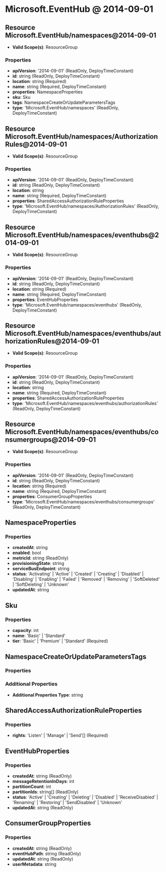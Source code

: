 # Microsoft.EventHub @ 2014-09-01

## Resource Microsoft.EventHub/namespaces@2014-09-01
* **Valid Scope(s)**: ResourceGroup
### Properties
* **apiVersion**: '2014-09-01' (ReadOnly, DeployTimeConstant)
* **id**: string (ReadOnly, DeployTimeConstant)
* **location**: string (Required)
* **name**: string (Required, DeployTimeConstant)
* **properties**: NamespaceProperties
* **sku**: Sku
* **tags**: NamespaceCreateOrUpdateParametersTags
* **type**: 'Microsoft.EventHub/namespaces' (ReadOnly, DeployTimeConstant)

## Resource Microsoft.EventHub/namespaces/AuthorizationRules@2014-09-01
* **Valid Scope(s)**: ResourceGroup
### Properties
* **apiVersion**: '2014-09-01' (ReadOnly, DeployTimeConstant)
* **id**: string (ReadOnly, DeployTimeConstant)
* **location**: string
* **name**: string (Required, DeployTimeConstant)
* **properties**: SharedAccessAuthorizationRuleProperties
* **type**: 'Microsoft.EventHub/namespaces/AuthorizationRules' (ReadOnly, DeployTimeConstant)

## Resource Microsoft.EventHub/namespaces/eventhubs@2014-09-01
* **Valid Scope(s)**: ResourceGroup
### Properties
* **apiVersion**: '2014-09-01' (ReadOnly, DeployTimeConstant)
* **id**: string (ReadOnly, DeployTimeConstant)
* **location**: string (Required)
* **name**: string (Required, DeployTimeConstant)
* **properties**: EventHubProperties
* **type**: 'Microsoft.EventHub/namespaces/eventhubs' (ReadOnly, DeployTimeConstant)

## Resource Microsoft.EventHub/namespaces/eventhubs/authorizationRules@2014-09-01
* **Valid Scope(s)**: ResourceGroup
### Properties
* **apiVersion**: '2014-09-01' (ReadOnly, DeployTimeConstant)
* **id**: string (ReadOnly, DeployTimeConstant)
* **location**: string
* **name**: string (Required, DeployTimeConstant)
* **properties**: SharedAccessAuthorizationRuleProperties
* **type**: 'Microsoft.EventHub/namespaces/eventhubs/authorizationRules' (ReadOnly, DeployTimeConstant)

## Resource Microsoft.EventHub/namespaces/eventhubs/consumergroups@2014-09-01
* **Valid Scope(s)**: ResourceGroup
### Properties
* **apiVersion**: '2014-09-01' (ReadOnly, DeployTimeConstant)
* **id**: string (ReadOnly, DeployTimeConstant)
* **location**: string (Required)
* **name**: string (Required, DeployTimeConstant)
* **properties**: ConsumerGroupProperties
* **type**: 'Microsoft.EventHub/namespaces/eventhubs/consumergroups' (ReadOnly, DeployTimeConstant)

## NamespaceProperties
### Properties
* **createdAt**: string
* **enabled**: bool
* **metricId**: string (ReadOnly)
* **provisioningState**: string
* **serviceBusEndpoint**: string
* **status**: 'Activating' | 'Active' | 'Created' | 'Creating' | 'Disabled' | 'Disabling' | 'Enabling' | 'Failed' | 'Removed' | 'Removing' | 'SoftDeleted' | 'SoftDeleting' | 'Unknown'
* **updatedAt**: string

## Sku
### Properties
* **capacity**: int
* **name**: 'Basic' | 'Standard'
* **tier**: 'Basic' | 'Premium' | 'Standard' (Required)

## NamespaceCreateOrUpdateParametersTags
### Properties
### Additional Properties
* **Additional Properties Type**: string

## SharedAccessAuthorizationRuleProperties
### Properties
* **rights**: 'Listen' | 'Manage' | 'Send'[] (Required)

## EventHubProperties
### Properties
* **createdAt**: string (ReadOnly)
* **messageRetentionInDays**: int
* **partitionCount**: int
* **partitionIds**: string[] (ReadOnly)
* **status**: 'Active' | 'Creating' | 'Deleting' | 'Disabled' | 'ReceiveDisabled' | 'Renaming' | 'Restoring' | 'SendDisabled' | 'Unknown'
* **updatedAt**: string (ReadOnly)

## ConsumerGroupProperties
### Properties
* **createdAt**: string (ReadOnly)
* **eventHubPath**: string (ReadOnly)
* **updatedAt**: string (ReadOnly)
* **userMetadata**: string

